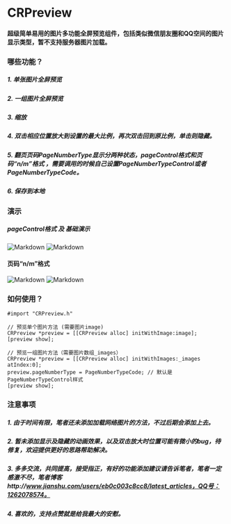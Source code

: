 # CRPreview
#### 超级简单易用的图片多功能全屏预览组件，包括类似微信朋友圈和QQ空间的图片显示类型，暂不支持服务器图片加载。

### 哪些功能？
##### 1. 单张图片全屏预览
##### 2. 一组图片全屏预览
##### 3. 缩放
##### 4. 双击相应位置放大到设置的最大比例，再次双击回到原比例，单击则隐藏。
##### 5. 翻页页码PageNumberType显示分两种状态，pageControl格式和页码“n/m”格式 ，需要调用的时候自己设置PageNumberTypeControl或者PageNumberTypeCode。
##### 6. 保存到本地

### 演示
##### pageControl格式 及 基础演示
![Markdown](http://i2.buimg.com/574358/34c36a9a70e3ef27.jpg)
![Markdown](http://i2.buimg.com/574358/6fe6f22518e9c889.gif)
#### 页码“n/m”格式
![Markdown](http://i2.buimg.com/574358/e12c172e1a6f7de6.jpg)
![Markdown](http://i4.piimg.com/574358/c1e7f1b0958d8f2b.gif)

### 如何使用？
    #import "CRPreview.h"
    
    // 预览单个图片方法 (需要图片image)
    CRPreview *preview = [[CRPreview alloc] initWithImage:image];
    [preview show];
    
    // 预览一组图片方法（需要图片数组_images）
    CRPreview *preview = [[CRPreview alloc] initWithImages:_images atIndex:0];
    preview.pageNumberType = PageNumberTypeCode; // 默认是PageNumberTypeControl样式
    [preview show];

### 注意事项
##### 1. 由于时间有限，笔者还未添加加载网络图片的方法，不过后期会添加上去。
##### 2. 暂未添加显示及隐藏的动画效果，以及双击放大时位置可能有微小的bug，待修复，欢迎提供更好的思路帮助解决。
##### 3. 多多交流，共同提高，接受指正，有好的功能添加建议请告诉笔者，笔者一定感激不尽，笔者博客http://www.jianshu.com/users/eb0c003c8cc8/latest_articles，QQ号：1262078574。
##### 4. 喜欢的，支持点赞就是给我最大的安慰。
